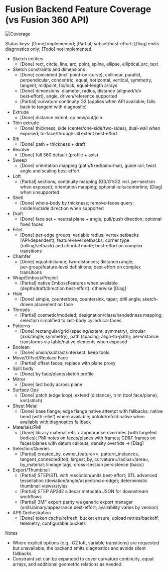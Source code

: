 # Fusion Backend Feature Coverage (vs Fusion 360 API)

![Coverage](https://img.shields.io/badge/Fusion%20Coverage-77%25-green)

Status keys: [Done] implemented; [Partial] subset/best-effort; [Diag] emits diagnostics only; [Todo] not implemented.

- Sketch entities
  - [Done] rect, circle, line, arc, point, spline, ellipse, elliptical_arc, text
- Sketch constraints and dimensions
  - [Done] coincident (incl. point-on-curve), collinear, parallel, perpendicular, concentric, equal, horizontal, vertical, symmetry, tangent, midpoint, fix/lock, equal-length arrays
  - [Done] dimensions: diameter, radius, distance (aligned/h/v best‑effort), angle, driven/reference supported
  - [Partial] curvature continuity G2 (applies when API available; falls back to tangent with diagnostic)
- Extrude
  - [Done] distance extent; op new/cut/join
- Thin extrude
  - [Done] thickness, side (center/one-side/two-sides), dual-wall when exposed; to-face/through-all extent best‑effort
- Rib
  - [Done] path + thickness + draft
- Revolve
  - [Done] full 360 default (profile + axis)
- Sweep
  - [Done] orientation mapping (path/fixed/binormal), guide rail; twist angle and scaling best‑effort
- Loft
  - [Partial] sections; continuity mapping (G0/G1/G2 incl. per‑section when exposed); orientation mapping; optional rails/centerline; [Diag] when unsupported
- Shell
  - [Done] whole-body by thickness; remove-faces query; inside/outside direction when supported
- Draft
  - [Done] face set + neutral plane + angle; pull/push direction; optional fixed faces
- Fillet
  - [Done] per‑edge groups; variable radius; vertex setbacks (API‑dependent); feature‑level setbacks; corner type (rolling/setback) and chordal mode; best‑effort on complex transitions
- Chamfer
  - [Done] equal‑distance; two‑distances; distance+angle; per‑group/feature‑level definitions; best‑effort on complex transitions
- Wrap/Emboss/Project
  - [Partial] native EmbossFeatures when available (depth/draft/direction best‑effort); otherwise [Diag]
- Hole
  - [Done] simple, counterbore, countersink, taper; drill angle; sketch-driven placement on face
- Threads
  - [Partial] cosmetic/modeled; designation/class/handedness mapping; selection simplified to last-body cylindrical faces
- Patterns
  - [Done] rectangular/grid (spacing/extent; symmetry), circular (axis/angle; symmetry), path (spacing; align-to-path); per‑instance transforms via table/native elements when exposed
- Boolean
  - [Done] union/subtract/intersect; keep tools
- Move/Offset/Replace Face
  - [Partial] offset faces; replace with plane proxy
- Split body
  - [Done] by face/plane/sketch profile
- Mirror
  - [Done] last body across plane
- Surface Ops
  - [Done] patch (edge loop), extend (distance), trim (tool face/plane), knit(stitch)
- Sheet Metal
  - [Done] base flange; edge flange native attempt with fallbacks; native bend (with relief) where available; unfold/refold native when available with diagnostics fallback
- Materials/PMI
  - [Done] library material refs + appearance overrides (with targeted bodies); PMI notes on faces/planes with frames; GD&T frames on faces/planes with datum callouts; density override → [Diag]
- Selection/Queries
  - [Partial] created_by, owner_feature==, pattern_instances, tangent_connected(tol), largest_by, curvature≈/radius≈/area≈, by_material; lineage tags; cross-session persistence (basic)
- Export/Thumbnail
  - [Partial] STEP/STL with resolution/units best-effort; STL advanced tessellation (deviation/angle/aspect/max-edge); deterministic thumbnail views/styles
  - [Partial] STEP AP242 sidecar metadata JSON for downstream workflows
  - [Partial] 3MF export parity via generic export manager (units/binary/appearance best-effort; availability varies by version)
- APS Orchestration
  - [Done] token cache/refresh, bucket ensure, upload retries/backoff, telemetry, configurable buckets

Notes
- Where explicit options (e.g., G2 loft, variable transitions) are requested but unavailable, the backend emits diagnostics and avoids silent fallbacks.
- Constraint set can be expanded to cover curvature continuity, equal arrays, and additional geometric relations as needed.
